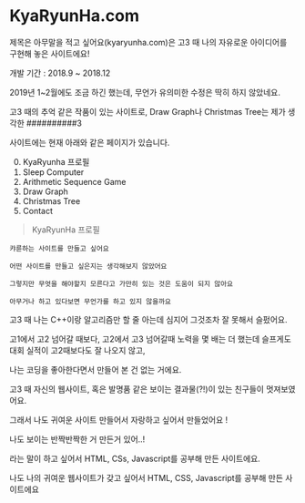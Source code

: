 # KyaRyunHa.com

제목은 아무말을 적고 싶어요(kyaryunha.com)은 고3 때 나의 자유로운 아이디어를 구현해 놓은 사이트에요!

개발 기간 : 2018.9 ~ 2018.12

2019년 1~2월에도 조금 하긴 했는데, 무언가 유의미한 수정은 딱히 하지 않았네요.

고3 때의 추억 같은 작품이 있는 사이트로, Draw Graph나 Christmas Tree는 제가 생각한 ##########3

사이트에는 현재 아래와 같은 페이지가 있습니다.

0. KyaRyunha 프로필
1. Sleep Computer
2. Arithmetic Sequence Game
3. Draw Graph
4. Christmas Tree
5. Contact


> KyaRyunHa 프로필

```
캬륜하는 사이트를 만들고 싶어요

어떤 사이트를 만들고 싶은지는 생각해보지 않았어요

그렇지만 무엇을 해야할지 모른다고 가만히 있는 것은 도움이 되지 않아요

아무거나 하고 있다보면 무언가를 하고 있지 않을까요
```


고3 때 나는 C++이랑 알고리즘만 할 줄 아는데 심지어 그것조차 잘 못해서 슬펐어요.

고1에서 고2 넘어갈 때보다, 고2에서 고3 넘어갈때 노력을 몇 배는 더 했는데 슬프게도 대회 실적이 고2때보다도 잘 나오지 않고, 

나는 코딩을 좋아한다면서 만들어 본 건 없는 거에요.

고3 때 자신의 웹사이트, 혹은 발명품 같은 보이는 결과물(?!)이 있는 친구들이 멋져보였어요.

그래서 나도 귀여운 사이트 만들어서 자랑하고 싶어서 만들었어요 !

나도 보이는 반짝반짝한 거 만든거 있어..!

라는 말이 하고 싶어서 HTML, CSs, Javascript를 공부해 만든 사이트에요.






나도 나의 귀여운 웹사이트가 갖고 싶어서 HTML, CSS, Javascript를 공부해 만든 사이트에요